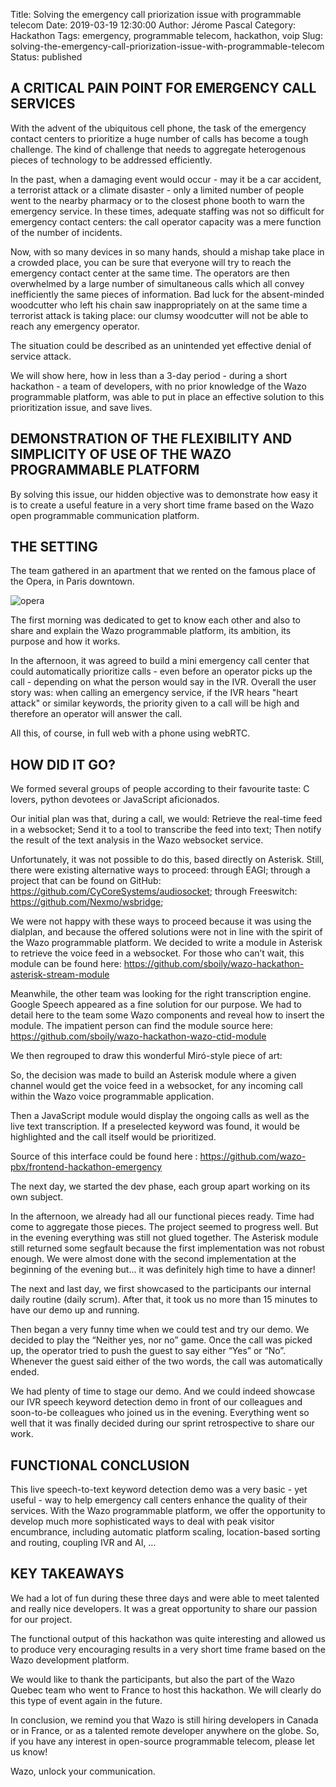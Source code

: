 Title: Solving the emergency call priorization issue with programmable telecom
Date: 2019-03-19 12:30:00
Author: Jérome Pascal
Category: Hackathon
Tags: emergency, programmable telecom, hackathon, voip
Slug: solving-the-emergency-call-priorization-issue-with-programmable-telecom
Status: published



## A CRITICAL PAIN POINT FOR EMERGENCY CALL SERVICES

With the advent of the ubiquitous cell phone, the task of the emergency contact centers to prioritize a huge number of calls has become a tough challenge. The kind of challenge that needs to aggregate heterogenous pieces of technology to be addressed efficiently.

In the past, when a damaging event would occur - may it be a car accident, a terrorist attack or a climate disaster - only a limited number of people went to the nearby pharmacy or to the closest phone booth to warn the emergency service. In these times, adequate staffing was not so difficult for emergency contact centers: the call operator capacity was a mere function of the number of incidents. 

Now, with so many devices in so many hands, should a mishap take place in a crowded place, you can be sure that everyone will try to reach the emergency contact center at the same time. The operators are then overwhelmed by a large number of simultaneous calls which all convey inefficiently the same pieces of information. Bad luck for the absent-minded woodcutter who left his chain saw inappropriately on at the same time a terrorist attack is taking place: our clumsy woodcutter will not be able to reach any emergency operator. 

The situation could be described as an unintended yet effective denial of service attack.

We will show here, how in less than a 3-day period - during a short hackathon - a team of developers, with no prior knowledge of the Wazo programmable platform, was able to put in place an effective solution to this prioritization issue, and save lives. 


## DEMONSTRATION OF THE FLEXIBILITY AND SIMPLICITY OF USE OF THE WAZO PROGRAMMABLE PLATFORM

By solving this issue, our hidden objective was to demonstrate how easy it is to create a useful feature in a very short time frame based on the Wazo open programmable communication platform.


## THE SETTING

The team gathered in an apartment that we rented on the famous place of the Opera, in Paris downtown.

![opera](https://user-images.githubusercontent.com/2076632/54532019-213ddf80-495d-11e9-85ee-7d2aa38a3fe9.gif)


The first morning was dedicated to get to know each other and also to share and explain the Wazo programmable platform, its ambition, its purpose and how it works.

In the afternoon, it was agreed to build a mini emergency call center that could automatically prioritize calls - even before an operator picks up the call - depending on what the person would say in the IVR. Overall the user story was: when calling an emergency service, if the IVR hears "heart attack" or similar keywords, the priority given to a call will be high and therefore an operator will answer the call.

All this, of course, in full web with a phone using webRTC.


## HOW DID IT GO? 

We formed several groups of people according to their favourite taste: C lovers, python devotees or JavaScript aficionados.

Our initial plan was that, during a call, we would:
Retrieve the real-time feed in a websocket;
Send it to a tool to transcribe the feed into text;
Then notify the result of the text analysis in the Wazo websocket service.

Unfortunately, it was not possible to do this, based directly on Asterisk. Still, there were existing alternative ways to proceed: 
through EAGI;
through a project that can be found on GitHub: https://github.com/CyCoreSystems/audiosocket;
through Freeswitch: https://github.com/Nexmo/wsbridge;

We were not happy with these ways to proceed because it was using the dialplan, and because the offered solutions were not in line with the spirit of the Wazo programmable platform. We decided to write a module in Asterisk to retrieve the voice feed in a websocket.
For those who can’t wait, this module can be found here: https://github.com/sboily/wazo-hackathon-asterisk-stream-module

Meanwhile, the other team was looking for the right transcription engine. Google Speech appeared as a fine solution for our purpose. We had to detail here to the team some Wazo components and reveal how to insert the module. The impatient person can find the module source here: https://github.com/sboily/wazo-hackathon-wazo-ctid-module

We then regrouped to draw this wonderful Miró-style piece of art:




So, the decision was made to build an Asterisk module where a given channel would get the voice feed in a websocket, for any incoming call within the Wazo voice programmable application.

Then a JavaScript module would display the ongoing calls as well as the live text transcription. If a preselected keyword was found, it would be highlighted and the call itself would be prioritized.


Source of this interface could be found here : https://github.com/wazo-pbx/frontend-hackathon-emergency 

The next day, we started the dev phase, each group apart working on its own subject.

In the afternoon, we already had all our functional pieces ready. Time had come to aggregate those pieces. The project seemed to progress well. But in the evening everything was still not glued together. The Asterisk module still returned some segfault because the first implementation was not robust enough. We were almost done with the second implementation at the beginning of the evening but… it was definitely high time to have a dinner! 

The next and last day, we first showcased to the participants our internal daily routine (daily scrum). After that, it took us no more than 15 minutes to have our demo up and running. 

Then began a very funny time when we could test and try our demo. We decided to play the “Neither yes, nor no” game. Once the call was picked up, the operator tried to push the guest to say either “Yes” or “No”. Whenever the guest said either of the two words, the call was automatically ended. 

We had plenty of time to stage our demo. And we could indeed showcase our IVR speech keyword detection demo in front of our colleagues and soon-to-be colleagues who joined us in the evening. Everything went so well that it was finally decided during our sprint retrospective to share our work.


## FUNCTIONAL CONCLUSION

This live speech-to-text keyword detection demo was a very basic - yet useful - way to help emergency call centers enhance the quality of their services. With the Wazo programmable platform, we offer the opportunity to develop much more sophisticated ways to deal with peak visitor encumbrance, including automatic platform scaling, location-based sorting and routing, coupling IVR and AI, … 


## KEY TAKEAWAYS

We had a lot of fun during these three days and were able to meet talented and really nice developers. It was a great opportunity to share our passion for our project.

The functional output of this hackathon was quite interesting and allowed us to produce very encouraging results in a very short time frame based on the Wazo development platform.

We would like to thank the participants, but also the part of the Wazo Quebec team who went to France to host this hackathon. We will clearly do this type of event again in the future.



In conclusion, we remind you that Wazo is still hiring developers in Canada or in France, or as a talented remote developer anywhere on the globe. So, if you have any interest in open-source programmable telecom, please let us know!

Wazo, unlock your communication.
